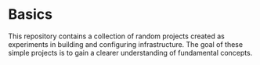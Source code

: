 # Basics
This repository contains a collection of random projects created as experiments in building and configuring infrastructure. The goal of these simple projects is to gain a clearer understanding of fundamental concepts.
